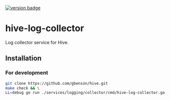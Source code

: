 [![version badge]](https://hub.docker.com/r/gbenson/hive-log-collector)

[version badge]: https://img.shields.io/docker/v/gbenson/hive-log-collector?color=limegreen

# hive-log-collector

Log collector service for Hive.

## Installation

### For development

```sh
git clone https://github.com/gbenson/hive.git
make check && \
LL=debug go run ./services/logging/collector/cmd/hive-log-collector.go
```
